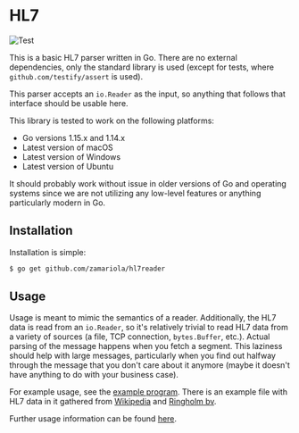 # HL7

![Test](https://github.com/zamariola/hl7reader/workflows/Test/badge.svg)

This is a basic HL7 parser written in Go. There are no external dependencies,
only the standard library is used (except for tests, where
`github.com/testify/assert` is used).

This parser accepts an `io.Reader` as the input, so anything that follows that
interface should be usable here.

This library is tested to work on the following platforms:

- Go versions 1.15.x and 1.14.x
- Latest version of macOS
- Latest version of Windows
- Latest version of Ubuntu

It should probably work without issue in older versions of Go and operating
systems since we are not utilizing any low-level features or anything
particularly modern in Go.

## Installation

Installation is simple:

```bash
$ go get github.com/zamariola/hl7reader
```

## Usage

Usage is meant to mimic the semantics of a reader. Additionally, the HL7 data
is read from an `io.Reader`, so it's relatively trivial to read HL7 data from
a variety of sources (a file, TCP connection, `bytes.Buffer`, etc.). Actual
parsing of the message happens when you fetch a segment. This laziness should
help with large messages, particularly when you find out halfway through the
message that you don't care about it anymore (maybe it doesn't have anything
to do with your business case).

For example usage, see the [example program](example/main.go). There is an
example file with HL7 data in it gathered from
[Wikipedia](https://en.wikipedia.org/wiki/Health_Level_7) and
[Ringholm bv](http://www.ringholm.com/docs/04300_en.htm).

Further usage information can be found
[here](https://pkg.go.dev/github.com/zamariola/hl7).
